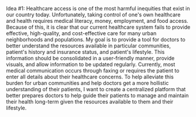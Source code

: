 Idea #1:
Healthcare access is one of the most harmful inequities that exist in our country today. Unfortunately, taking control of one's own healthcare and health requires medical literacy, money, employment, and food access. Because of this, it is clear that our current healthcare system fails to provide effective, high-quality, and cost-effective care for many urban neighborhoods and populations. My goal is to provide a tool for doctors to better understand the resources available in particular communities, patient's history and insurance status, and patient's lifestyle. This information should be consolidated in a user-friendly manner, provide visuals, and allow information to be updated regularly. Currently, most medical communication occurs through faxing or requires the patient to enter all details about their healthcare concerns. To help alleviate this burden for urban communities and help doctors get a more hollistic understanding of their patients, I want to create a centralized platform that better prepares doctors to help guide their patients to manage and maintain their health long-term given the resources available to them and their lifestyle.
